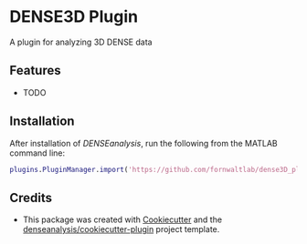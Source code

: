 # DENSE3D Plugin

A plugin for analyzing 3D DENSE data

## Features
* TODO

## Installation
After installation of *DENSEanalysis*, run the following from the MATLAB command line:

```matlab
plugins.PluginManager.import('https://github.com/fornwaltlab/dense3D_plugin')
```

## Credits
* This package was created with [Cookiecutter](https://github.com/audreyr/cookiecutter) and the [denseanalysis/cookiecutter-plugin](https://github.com/denseanalysis/cookiecutter-plugin) project template.
